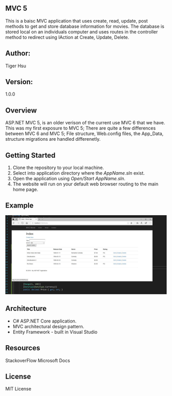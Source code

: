﻿## MVC 5
This is a baisc MVC application that uses create, read, update, post methods to
get and store database information for movies. The database is stored local on an individuals
computer and uses routes in the controller method to redirect using IAction at Create, Update,
Delete.

## Author:
Tiger Hsu

## Version:
1.0.0 

## Overview
ASP.NET MVC 5, is an older verison of the current use MVC 6 that we have.
This was my first exposure to MVC 5; There are quite a few differences between 
MVC 6 and MVC 5; File structure, Web.config files, the App_Data, structure migrations are 
handled differenetly.


## Getting Started
1. Clone the repository to your local machine.
2. Select into application directory where the *AppName.sln* exist.
3. Open the application using *Open/Start AppName.sln*.
5. The website will run on your default web browser routing to the main home page.

## Example

![alt text](/MvcMovie/MVC.JPG)


## Architecture
 - C# ASP.NET Core application.
 - MVC architectural design pattern.
 - Entity Framework - built in Visual Studio

## Resources
StackoverFlow
Microsoft Docs

## License
MIT License
